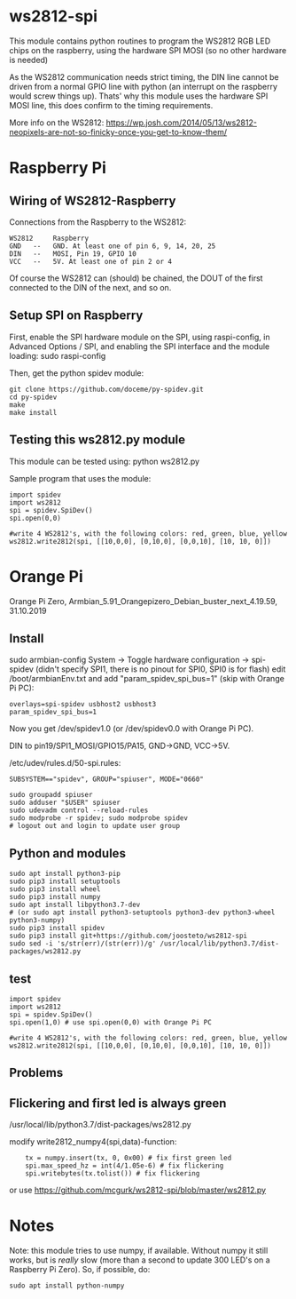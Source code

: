 # ws2812-spi
This module contains python routines to program the WS2812 RGB LED chips on the raspberry,
using the hardware SPI MOSI (so no other hardware is needed)

As the WS2812 communication needs strict timing, the DIN line cannot be driven from
a normal GPIO line with python (an interrupt on the raspberry would screw things up).
Thats' why this module uses the hardware SPI MOSI line, this does confirm to the
timing requirements.

More info on the WS2812: https://wp.josh.com/2014/05/13/ws2812-neopixels-are-not-so-finicky-once-you-get-to-know-them/

# Raspberry Pi

## Wiring of WS2812-Raspberry
Connections from the Raspberry to the WS2812:
```
WS2812     Raspberry
GND   --   GND. At least one of pin 6, 9, 14, 20, 25
DIN   --   MOSI, Pin 19, GPIO 10
VCC   --   5V. At least one of pin 2 or 4
```

Of course the WS2812 can (should) be chained, the DOUT of the first
connected to the DIN of the next, and so on.

## Setup SPI on Raspberry
First, enable the SPI hardware module on the SPI, using raspi-config, in
Advanced Options / SPI, and enabling the SPI interface and the module loading:
    sudo raspi-config


Then, get the python spidev module:
```
git clone https://github.com/doceme/py-spidev.git
cd py-spidev
make
make install
```

## Testing this ws2812.py module
This module can be tested using:
    python ws2812.py


Sample program that uses the module:
```
import spidev
import ws2812
spi = spidev.SpiDev()
spi.open(0,0)

#write 4 WS2812's, with the following colors: red, green, blue, yellow
ws2812.write2812(spi, [[10,0,0], [0,10,0], [0,0,10], [10, 10, 0]])
```

# Orange Pi
Orange Pi Zero, Armbian_5.91_Orangepizero_Debian_buster_next_4.19.59, 31.10.2019

## Install
sudo armbian-config
System -> Toggle hardware configuration -> spi-spidev
(didn't specify SPI1, there is no pinout for SPI0, SPI0 is for flash)
edit /boot/armbianEnv.txt and add "param_spidev_spi_bus=1" (skip with Orange Pi PC):
```
overlays=spi-spidev usbhost2 usbhost3
param_spidev_spi_bus=1
```
Now you get /dev/spidev1.0 (or /dev/spidev0.0 with Orange Pi PC).

DIN to pin19/SPI1_MOSI/GPIO15/PA15, GND->GND, VCC->5V.

/etc/udev/rules.d/50-spi.rules:
```
SUBSYSTEM=="spidev", GROUP="spiuser", MODE="0660"
```

```
sudo groupadd spiuser
sudo adduser "$USER" spiuser
sudo udevadm control --reload-rules
sudo modprobe -r spidev; sudo modprobe spidev
# logout out and login to update user group
```

## Python and modules
```
sudo apt install python3-pip
sudo pip3 install setuptools
sudo pip3 install wheel
sudo pip3 install numpy
sudo apt install libpython3.7-dev
# (or sudo apt install python3-setuptools python3-dev python3-wheel python3-numpy)
sudo pip3 install spidev
sudo pip3 install git+https://github.com/joosteto/ws2812-spi
sudo sed -i 's/str(err)/(str(err))/g' /usr/local/lib/python3.7/dist-packages/ws2812.py
```

## test
```
import spidev
import ws2812
spi = spidev.SpiDev()
spi.open(1,0) # use spi.open(0,0) with Orange Pi PC

#write 4 WS2812's, with the following colors: red, green, blue, yellow
ws2812.write2812(spi, [[10,0,0], [0,10,0], [0,0,10], [10, 10, 0]])
```

## Problems

## Flickering and first led is always green
/usr/local/lib/python3.7/dist-packages/ws2812.py

modify write2812_numpy4(spi,data)-function:
```
    tx = numpy.insert(tx, 0, 0x00) # fix first green led
    spi.max_speed_hz = int(4/1.05e-6) # fix flickering
    spi.writebytes(tx.tolist()) # fix flickering
```
or use https://github.com/mcgurk/ws2812-spi/blob/master/ws2812.py

# Notes #
Note: this module tries to use numpy, if available.
Without numpy it still works, but is *really* slow (more than a second
to update 300 LED's on a Raspberry Pi Zero).
So, if possible, do:
```
sudo apt install python-numpy
```
